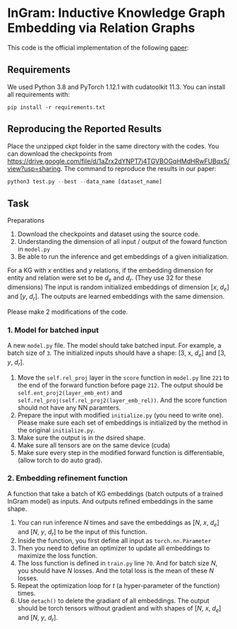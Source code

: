 # InGram: Inductive Knowledge Graph Embedding via Relation Graphs
This code is the official implementation of the following [paper](https://proceedings.mlr.press/v202/lee23c.html):


## Requirements
We used Python 3.8 and PyTorch 1.12.1 with cudatoolkit 11.3.
You can install all requirements with:
```shell
pip install -r requirements.txt
```

## Reproducing the Reported Results
Place the unzipped ckpt folder in the same directory with the codes. You can download the checkpoints from https://drive.google.com/file/d/1aZrx2dYNPT7j4TGVBOGqHMdHRwFUBqx5/view?usp=sharing.
The command to reproduce the results in our paper:
```python
python3 test.py --best --data_name [dataset_name]
```

## Task
Preparations
1. Download the checkpoints and dataset using the source code.
2. Understanding the dimension of all input / output of the foward function in `model.py`
3. Be able to run the inference and get embeddings of a given initialization.

For a KG with $x$ entities and $y$ relations, if the embedding dimension for entity and relation were set to be $d_e$ and $d_r$. (They use 32 for these dimensions) The input is random initialized embeddings of dimension [$x$, $d_e$] and [$y$, $d_r$]. The outputs are learned embeddings with the same dimension. 

Please make 2 modifications of the code.

### 1. Model for batched input
A new `model.py` file. The model should take batched input. For example, a batch size of `3`. The initialized inputs should have a shape: [3, x, $d_e$] and [3, $y$, $d_r$]. 

1. Move the `self.rel_proj` layer in the `score` function in `model.py` line `221` to the end of the forward function before page `212`. The output should be `self.ent_proj2(layer_emb_ent)` and `self.rel_proj(self.rel_proj2(layer_emb_rel))`. And the score function should not have any NN paramters.
2. Prepare the input with modified `initialize.py` (you need to write one). Please make sure each set of embeddings is initialized by the method in the original `initialize.py`.
3. Make sure the output is in the dsired shape.
4. Make sure all tensors are on the same device (cuda)
5. Make sure every step in the modified forward function is differentiable, (allow torch to do auto grad). 

### 2. Embedding refinement function
A function that take a batch of KG embeddings (batch outputs of a trained InGram model) as inputs. And outputs refined embeddings in the same shape. 
1. You can run inference $N$ times and save the embeddings as [$N$, $x$, $d_e$] and [$N$, $y$, $d_r$] to be the input of this function.
2. Inside the function, you first define all input as `torch.nn.Parameter`
3. Then you need to define an optimizer to update all embeddings to maximize the loss function.
4. The loss function is defined in `train.py` line `70`. And for batch size $N$, you should have $N$ losses. And the total loss is the mean of these $N$ losses. 
5. Repeat the optimization loop for $t$ (a hyper-parameter of the function) times.
6. Use `detach()` to delete the gradiant of all embeddings. The output should be torch tensors without gradient and with shapes of [$N$, $x$, $d_e$] and [$N$, $y$, $d_r$].





